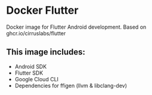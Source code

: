# Docker Flutter
Docker image for Flutter Android development.
Based on ghcr.io/cirruslabs/flutter


## This image includes:
 - Android SDK
 - Flutter SDK
 - Google Cloud CLI
 - Dependencies for ffigen (llvm & libclang-dev)
